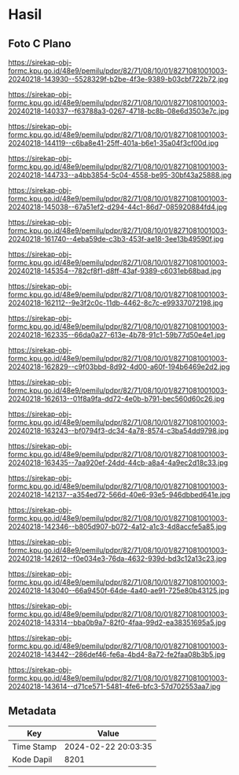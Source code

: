 # Hasil

## Foto C Plano

https://sirekap-obj-formc.kpu.go.id/48e9/pemilu/pdpr/82/71/08/10/01/8271081001003-20240218-143930--5528329f-b2be-4f3e-9389-b03cbf722b72.jpg

https://sirekap-obj-formc.kpu.go.id/48e9/pemilu/pdpr/82/71/08/10/01/8271081001003-20240218-140337--f63788a3-0267-4718-bc8b-08e6d3503e7c.jpg

https://sirekap-obj-formc.kpu.go.id/48e9/pemilu/pdpr/82/71/08/10/01/8271081001003-20240218-144119--c6ba8e41-25ff-401a-b6e1-35a04f3cf00d.jpg

https://sirekap-obj-formc.kpu.go.id/48e9/pemilu/pdpr/82/71/08/10/01/8271081001003-20240218-144733--a4bb3854-5c04-4558-be95-30bf43a25888.jpg

https://sirekap-obj-formc.kpu.go.id/48e9/pemilu/pdpr/82/71/08/10/01/8271081001003-20240218-145038--67a51ef2-d294-44c1-86d7-085920884fd4.jpg

https://sirekap-obj-formc.kpu.go.id/48e9/pemilu/pdpr/82/71/08/10/01/8271081001003-20240218-161740--4eba59de-c3b3-453f-ae18-3ee13b49590f.jpg

https://sirekap-obj-formc.kpu.go.id/48e9/pemilu/pdpr/82/71/08/10/01/8271081001003-20240218-145354--782cf8f1-d8ff-43af-9389-c6031eb68bad.jpg

https://sirekap-obj-formc.kpu.go.id/48e9/pemilu/pdpr/82/71/08/10/01/8271081001003-20240218-162112--9e3f2c0c-11db-4462-8c7c-e99337072198.jpg

https://sirekap-obj-formc.kpu.go.id/48e9/pemilu/pdpr/82/71/08/10/01/8271081001003-20240218-162335--66da0a27-613e-4b78-91c1-59b77d50e4e1.jpg

https://sirekap-obj-formc.kpu.go.id/48e9/pemilu/pdpr/82/71/08/10/01/8271081001003-20240218-162829--c9f03bbd-8d92-4d00-a60f-194b6469e2d2.jpg

https://sirekap-obj-formc.kpu.go.id/48e9/pemilu/pdpr/82/71/08/10/01/8271081001003-20240218-162613--01f8a9fa-dd72-4e0b-b791-bec560d60c26.jpg

https://sirekap-obj-formc.kpu.go.id/48e9/pemilu/pdpr/82/71/08/10/01/8271081001003-20240218-163243--bf0794f3-dc34-4a78-8574-c3ba54dd9798.jpg

https://sirekap-obj-formc.kpu.go.id/48e9/pemilu/pdpr/82/71/08/10/01/8271081001003-20240218-163435--7aa920ef-24dd-44cb-a8a4-4a9ec2d18c33.jpg

https://sirekap-obj-formc.kpu.go.id/48e9/pemilu/pdpr/82/71/08/10/01/8271081001003-20240218-142137--a354ed72-566d-40e6-93e5-946dbbed641e.jpg

https://sirekap-obj-formc.kpu.go.id/48e9/pemilu/pdpr/82/71/08/10/01/8271081001003-20240218-142346--b805d907-b072-4a12-a1c3-4d8accfe5a85.jpg

https://sirekap-obj-formc.kpu.go.id/48e9/pemilu/pdpr/82/71/08/10/01/8271081001003-20240218-142612--f0e034e3-76da-4632-939d-bd3c12a13c23.jpg

https://sirekap-obj-formc.kpu.go.id/48e9/pemilu/pdpr/82/71/08/10/01/8271081001003-20240218-143040--66a9450f-64de-4a40-ae91-725e80b43125.jpg

https://sirekap-obj-formc.kpu.go.id/48e9/pemilu/pdpr/82/71/08/10/01/8271081001003-20240218-143314--bba0b9a7-82f0-4faa-99d2-ea38351695a5.jpg

https://sirekap-obj-formc.kpu.go.id/48e9/pemilu/pdpr/82/71/08/10/01/8271081001003-20240218-143442--286def46-fe6a-4bd4-8a72-fe2faa08b3b5.jpg

https://sirekap-obj-formc.kpu.go.id/48e9/pemilu/pdpr/82/71/08/10/01/8271081001003-20240218-143614--d71ce571-5481-4fe6-bfc3-57d702553aa7.jpg


## Metadata

| Key        | Value               |
| ---------- | ------------------- |
| Time Stamp | 2024-02-22 20:03:35 |
| Kode Dapil | 8201                |



